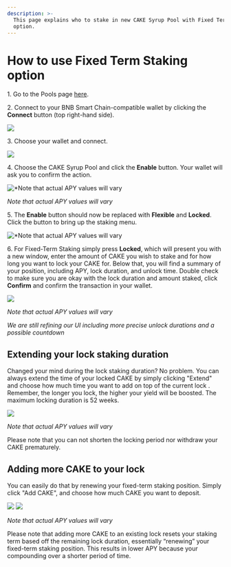 ```yaml
---
description: >-
  This page explains who to stake in new CAKE Syrup Pool with Fixed Term Staking
  option.
---
```


# How to use Fixed Term Staking option

1\. Go to the Pools page [here](https://pancakeswap.finance/pools).

2\. Connect to your BNB Smart Chain-compatible wallet by clicking the **Connect** button (top right-hand side).

![](<../../../.gitbook/assets/2-how-to-stake-in-syrup-pool (1) (1) (1) (1) (1) (2).png>)

3\. Choose your wallet and connect.

![](<../../../.gitbook/assets/3-how-to-stake-in-syrup-pool (1) (1) (1) (2).png>)

4\. Choose the CAKE Syrup Pool and click the **Enable** button. Your wallet will ask you to confirm the action.

![\*Note that actual APY values will vary](../../../.gitbook/assets/cake-pool-notenable.png)

_Note that actual APY values will vary_

5\. The **Enable** button should now be replaced with **Flexible** and **Locked**. Click the button to bring up the staking menu.

![\*Note that actual APY values will vary](../../../.gitbook/assets/cake-pool-enabled1-small.png)

6\. For Fixed-Term Staking simply press **Locked**, which will present you with a new window, enter the amount of CAKE you wish to stake and for how long you want to lock your CAKE for. Below that, you will find a summary of your position, including APY, lock duration, and unlock time. Double check to make sure you are okay with the lock duration and amount staked, click **Confirm** and confirm the transaction in your wallet.

![](../../../.gitbook/assets/cake-pool-lock.png)

_Note that actual APY values will vary_

_We are still refining our UI_ _including more precise unlock_ _durations and a possible countdown_

## Extending your lock staking duration

Changed your mind during the lock staking duration? No problem. You can always extend the time of your locked CAKE by simply clicking "Extend" and choose how much time you want to add on top of the current lock . Remember, the longer you lock, the higher your yield will be boosted. The maximum locking duration is 52 weeks.

![](../../../.gitbook/assets/cake-pool-lock-extend.png)

_Note that actual APY values will vary_

Please note that you can not shorten the locking period nor withdraw your CAKE prematurely.

## Adding more CAKE to your lock

You can easily do that by renewing your fixed-term staking position. Simply click "Add CAKE", and choose how much CAKE you want to deposit.

![](../../../.gitbook/assets/cake-pool-lock-add-cake.png) ![](../../../.gitbook/assets/cake-pool-lock-add-cake-APY.png)

_Note that actual APY values will vary_

Please note that adding more CAKE to an existing lock resets your staking term based off the remaining lock duration, essentially “renewing” your fixed-term staking position. This results in lower APY because your compounding over a shorter period of time.
